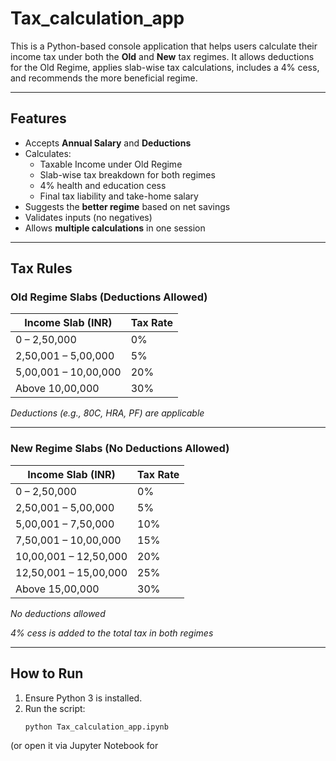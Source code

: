 # Tax_calculation_app
This is a Python-based console application that helps users calculate their income tax under both the **Old** and **New** tax regimes. It allows deductions for the Old Regime, applies slab-wise tax calculations, includes a 4% cess, and recommends the more beneficial regime.

---

##  Features

- Accepts **Annual Salary** and **Deductions**
- Calculates:
  - Taxable Income under Old Regime
  - Slab-wise tax breakdown for both regimes
  - 4% health and education cess
  - Final tax liability and take-home salary
- Suggests the **better regime** based on net savings
- Validates inputs (no negatives)
- Allows **multiple calculations** in one session

---

##  Tax Rules

### Old Regime Slabs (Deductions Allowed)

| Income Slab (INR)        | Tax Rate |
|--------------------------|----------|
| 0 – 2,50,000             | 0%       |
| 2,50,001 – 5,00,000      | 5%       |
| 5,00,001 – 10,00,000     | 20%      |
| Above 10,00,000          | 30%      |

 *Deductions (e.g., 80C, HRA, PF) are applicable*

---

### New Regime Slabs (No Deductions Allowed)

| Income Slab (INR)        | Tax Rate |
|--------------------------|----------|
| 0 – 2,50,000             | 0%       |
| 2,50,001 – 5,00,000      | 5%       |
| 5,00,001 – 7,50,000      | 10%      |
| 7,50,001 – 10,00,000     | 15%      |
| 10,00,001 – 12,50,000    | 20%      |
| 12,50,001 – 15,00,000    | 25%      |
| Above 15,00,000          | 30%      |

 *No deductions allowed*

 *4% cess is added to the total tax in both regimes*

---

##  How to Run

1. Ensure Python 3 is installed.
2. Run the script:
   ```bash
   python Tax_calculation_app.ipynb
(or open it via Jupyter Notebook for

